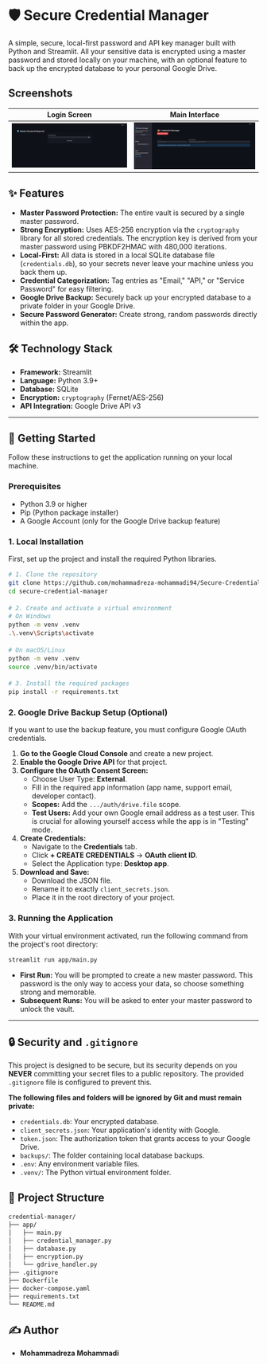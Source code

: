 # 🛡️ Secure Credential Manager

A simple, secure, local-first password and API key manager built with Python and Streamlit. All your sensitive data is encrypted using a master password and stored locally on your machine, with an optional feature to back up the encrypted database to your personal Google Drive.

## Screenshots

| Login Screen | Main Interface |
| :---: | :---: |
| ![Login Screen](./img/login_screen.png) | ![Main Interface](./img/main_interface.png) |

## ✨ Features

-   **Master Password Protection:** The entire vault is secured by a single master password.
-   **Strong Encryption:** Uses AES-256 encryption via the `cryptography` library for all stored credentials. The encryption key is derived from your master password using PBKDF2HMAC with 480,000 iterations.
-   **Local-First:** All data is stored in a local SQLite database file (`credentials.db`), so your secrets never leave your machine unless you back them up.
-   **Credential Categorization:** Tag entries as "Email," "API," or "Service Password" for easy filtering.
-   **Google Drive Backup:** Securely back up your encrypted database to a private folder in your Google Drive.
-   **Secure Password Generator:** Create strong, random passwords directly within the app.

## 🛠️ Technology Stack

-   **Framework:** Streamlit
-   **Language:** Python 3.9+
-   **Database:** SQLite
-   **Encryption:** `cryptography` (Fernet/AES-256)
-   **API Integration:** Google Drive API v3

---

## 🚀 Getting Started

Follow these instructions to get the application running on your local machine.

### **Prerequisites**

-   Python 3.9 or higher
-   Pip (Python package installer)
-   A Google Account (only for the Google Drive backup feature)

### **1. Local Installation**

First, set up the project and install the required Python libraries.

```bash
# 1. Clone the repository
git clone https://github.com/mohammadreza-mohammadi94/Secure-Credential-Manager.git
cd secure-credential-manager

# 2. Create and activate a virtual environment
# On Windows
python -m venv .venv
.\.venv\Scripts\activate

# On macOS/Linux
python -m venv .venv
source .venv/bin/activate

# 3. Install the required packages
pip install -r requirements.txt
````

### **2. Google Drive Backup Setup (Optional)**

If you want to use the backup feature, you must configure Google OAuth credentials.

1.  **Go to the Google Cloud Console** and create a new project.
2.  **Enable the Google Drive API** for that project.
3.  **Configure the OAuth Consent Screen:**
      - Choose User Type: **External**.
      - Fill in the required app information (app name, support email, developer contact).
      - **Scopes:** Add the `.../auth/drive.file` scope.
      - **Test Users:** Add your own Google email address as a test user. This is crucial for allowing yourself access while the app is in "Testing" mode.
4.  **Create Credentials:**
      - Navigate to the **Credentials** tab.
      - Click **+ CREATE CREDENTIALS** -\> **OAuth client ID**.
      - Select the Application type: **Desktop app**.
5.  **Download and Save:**
      - Download the JSON file.
      - Rename it to exactly `client_secrets.json`.
      - Place it in the root directory of your project.

### **3. Running the Application**

With your virtual environment activated, run the following command from the project's root directory:

```bash
streamlit run app/main.py
```

  - **First Run:** You will be prompted to create a new master password. This password is the only way to access your data, so choose something strong and memorable.
  - **Subsequent Runs:** You will be asked to enter your master password to unlock the vault.

-----

## 🔒 Security and `.gitignore`

This project is designed to be secure, but its security depends on you **NEVER** committing your secret files to a public repository. The provided `.gitignore` file is configured to prevent this.

**The following files and folders will be ignored by Git and must remain private:**

  - `credentials.db`: Your encrypted database.
  - `client_secrets.json`: Your application's identity with Google.
  - `token.json`: The authorization token that grants access to your Google Drive.
  - `backups/`: The folder containing local database backups.
  - `.env`: Any environment variable files.
  - `.venv/`: The Python virtual environment folder.

## 📁 Project Structure

```
credential-manager/
├── app/
│   ├── main.py
│   ├── credential_manager.py
│   ├── database.py
│   ├── encryption.py
│   └── gdrive_handler.py
├── .gitignore
├── Dockerfile
├── docker-compose.yaml
├── requirements.txt
└── README.md
```

## ✍️ Author

  - **Mohammadreza Mohammadi**
